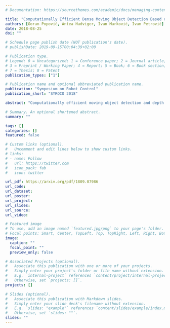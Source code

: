 ```yaml
---
# Documentation: https://sourcethemes.com/academic/docs/managing-content/

title: "Computationally Efficient Dense Moving Object Detection Based on Reduced Space Disparity Estimation"
authors: [Goran Popović, Antea Hadviger, Ivan Marković, Ivan Petrović]
date: 2018-08-25
doi: ""

# Schedule page publish date (NOT publication's date).
# publishDate: 2019-09-15T00:04:39+02:00

# Publication type.
# Legend: 0 = Uncategorized; 1 = Conference paper; 2 = Journal article;
# 3 = Preprint / Working Paper; 4 = Report; 5 = Book; 6 = Book section;
# 7 = Thesis; 8 = Patent
publication_types: ["1"]

# Publication name and optional abbreviated publication name.
publication: "Symposium on Robot Control"
publication_short: "SYROCO 2018"

abstract: "Computationally efficient moving object detection and depth estimation from a stereo camera is an extremely useful tool for many computer vision applications, including robotics and autonomous driving. In this paper we show how moving objects can be densely detected by estimating disparity using an algorithm that improves complexity and accuracy of stereo matching by relying on information from previous frames. The main idea behind this approach is that by using the ego-motion estimation and the disparity map of the previous frame, we can set a prior base that enables us to reduce the complexity of the current frame disparity estimation, subsequently also detecting moving objects in the scene. For each pixel we run a Kalman filter that recursively fuses the disparity prediction and reduced space semi-global matching (SGM) measurements. The proposed algorithm has been implemented and optimized using streaming single instruction multiple data instruction set and multi-threading. Furthermore, in order to estimate the process and measurement noise as reliably as possible, we conduct extensive experiments on the KITTI suite using the ground truth obtained by the 3D laser range sensor. Concerning disparity estimation, compared to the OpenCV SGM implementation, the proposed method yields improvement on the KITTI dataset sequences in terms of both speed and accuracy."

# Summary. An optional shortened abstract.
summary: ""

tags: []
categories: []
featured: false

# Custom links (optional).
#   Uncomment and edit lines below to show custom links.
# links:
# - name: Follow
#   url: https://twitter.com
#   icon_pack: fab
#   icon: twitter

url_pdf: https://arxiv.org/pdf/1809.07986
url_code:
url_dataset:
url_poster:
url_project:
url_slides:
url_source:
url_video:

# Featured image
# To use, add an image named `featured.jpg/png` to your page's folder. 
# Focal points: Smart, Center, TopLeft, Top, TopRight, Left, Right, BottomLeft, Bottom, BottomRight.
image:
  caption: ""
  focal_point: ""
  preview_only: false

# Associated Projects (optional).
#   Associate this publication with one or more of your projects.
#   Simply enter your project's folder or file name without extension.
#   E.g. `internal-project` references `content/project/internal-project/index.md`.
#   Otherwise, set `projects: []`.
projects: []

# Slides (optional).
#   Associate this publication with Markdown slides.
#   Simply enter your slide deck's filename without extension.
#   E.g. `slides: "example"` references `content/slides/example/index.md`.
#   Otherwise, set `slides: ""`.
slides: ""
---
```

